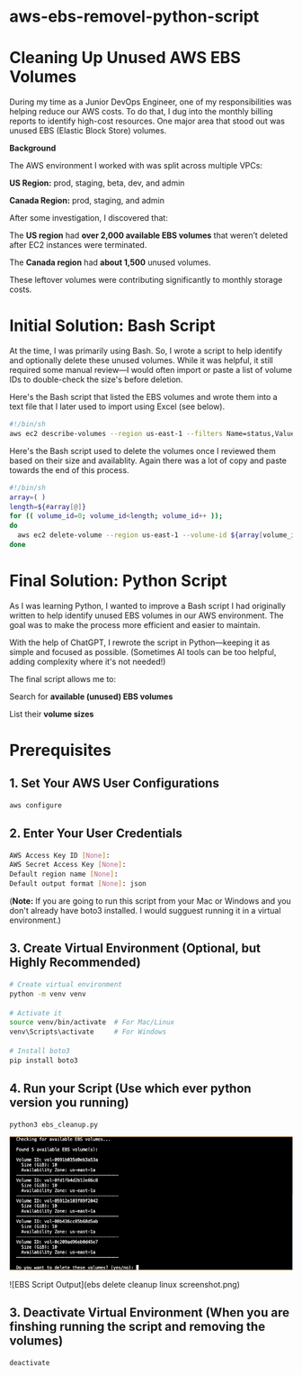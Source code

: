 # aws-ebs-removel-python-script
# Cleaning Up Unused AWS EBS Volumes

During my time as a Junior DevOps Engineer, one of my responsibilities was helping reduce our AWS costs. To do that, I dug into the monthly billing reports to identify high-cost resources. One major area that stood out was unused EBS (Elastic Block Store) volumes.

**Background**

The AWS environment I worked with was split across multiple VPCs:

**US Region:** prod, staging, beta, dev, and admin

**Canada Region:** prod, staging, and admin

After some investigation, I discovered that:

The **US region** had **over 2,000 available EBS volumes** that weren’t deleted after EC2 instances were terminated.

The **Canada region** had **about 1,500** unused volumes.

These leftover volumes were contributing significantly to monthly storage costs.

# Initial Solution: Bash Script

At the time, I was primarily using Bash. So, I wrote a script to help identify and optionally delete these unused volumes. While it was helpful, it still required some manual review—I would often import or paste a list of volume IDs to double-check the size's before deletion.

Here's the Bash script that listed the EBS volumes and wrote them into a text file that I later used to import using Excel (see below).
```bash
#!/bin/sh
aws ec2 describe-volumes --region us-east-1 --filters Name=status,Values=available,volume-id --output text >> volume2.txt
```

Here's the Bash script used to delete the volumes once I reviewed them based on their size and availablity. Again there was a lot of copy and paste towards the end of this process. 
```bash
#!/bin/sh 
array=( ) 
length=${#array[@]} 
for (( volume_id=0; volume_id<length; volume_id++ )); 
do  
  aws ec2 delete-volume --region us-east-1 --volume-id ${array[volume_id]}  
done
```
# Final Solution: Python Script

As I was learning Python, I wanted to improve a Bash script I had originally written to help identify unused EBS volumes in our AWS environment. The goal was to make the process more efficient and easier to maintain.

With the help of ChatGPT, I rewrote the script in Python—keeping it as simple and focused as possible. (Sometimes AI tools can be too helpful, adding complexity where it's not needed!)

The final script allows me to:

Search for **available (unused) EBS volumes**

List their **volume sizes**

# Prerequisites

## 1. **Set Your AWS User Configurations**
```bash
aws configure
```
## 2. **Enter Your User Credentials**
```bash
AWS Access Key ID [None]: 
AWS Secret Access Key [None]: 
Default region name [None]: 
Default output format [None]: json
```


(**Note:** If you are going to run this script from your Mac or Windows and you don't already have boto3 installed. I would sugguest running it in a virtual environment.)


## 3. **Create Virtual Environment (Optional, but Highly Recommended)**

```bash
# Create virtual environment
python -m venv venv

# Activate it
source venv/bin/activate  # For Mac/Linux
venv\Scripts\activate     # For Windows

# Install boto3
pip install boto3
```
## 4. **Run your Script (Use which ever python version you running)**
```bash
python3 ebs_cleanup.py
```
![EBS Script Output](ebs_list_cleanup_linux_screenshot.png)


![EBS Script Output](ebs delete cleanup linux screenshot.png)


## 3. **Deactivate Virtual Environment (When you are finshing running the script and removing the volumes)**
```bash
deactivate
```

